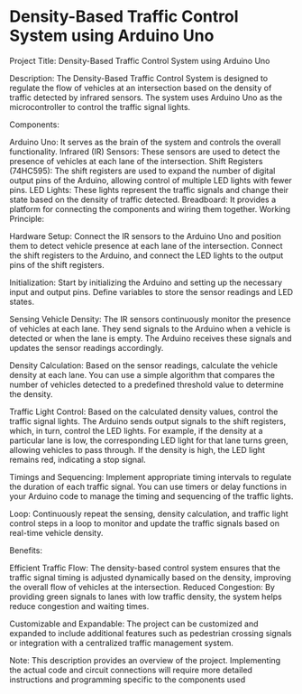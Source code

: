 # Density-Based Traffic Control System using Arduino Uno
Project Title: Density-Based Traffic Control System using Arduino Uno

Description:
The Density-Based Traffic Control System is designed to regulate the flow of vehicles at an intersection based on the density of traffic detected by infrared sensors. The system uses Arduino Uno as the microcontroller to control the traffic signal lights.

Components:

Arduino Uno: It serves as the brain of the system and controls the overall functionality.
Infrared (IR) Sensors: These sensors are used to detect the presence of vehicles at each lane of the intersection.
Shift Registers (74HC595): The shift registers are used to expand the number of digital output pins of the Arduino, allowing control of multiple LED lights with fewer pins.
LED Lights: These lights represent the traffic signals and change their state based on the density of traffic detected.
Breadboard: It provides a platform for connecting the components and wiring them together.
Working Principle:

Hardware Setup: Connect the IR sensors to the Arduino Uno and position them to detect vehicle presence at each lane of the intersection. Connect the shift registers to the Arduino, and connect the LED lights to the output pins of the shift registers.

Initialization: Start by initializing the Arduino and setting up the necessary input and output pins. Define variables to store the sensor readings and LED states.

Sensing Vehicle Density: The IR sensors continuously monitor the presence of vehicles at each lane. They send signals to the Arduino when a vehicle is detected or when the lane is empty. The Arduino receives these signals and updates the sensor readings accordingly.

Density Calculation: Based on the sensor readings, calculate the vehicle density at each lane. You can use a simple algorithm that compares the number of vehicles detected to a predefined threshold value to determine the density.

Traffic Light Control: Based on the calculated density values, control the traffic signal lights. The Arduino sends output signals to the shift registers, which, in turn, control the LED lights. For example, if the density at a particular lane is low, the corresponding LED light for that lane turns green, allowing vehicles to pass through. If the density is high, the LED light remains red, indicating a stop signal.

Timings and Sequencing: Implement appropriate timing intervals to regulate the duration of each traffic signal. You can use timers or delay functions in your Arduino code to manage the timing and sequencing of the traffic lights.

Loop: Continuously repeat the sensing, density calculation, and traffic light control steps in a loop to monitor and update the traffic signals based on real-time vehicle density.

Benefits:

Efficient Traffic Flow: The density-based control system ensures that the traffic signal timing is adjusted dynamically based on the density, improving the overall flow of vehicles at the intersection.
Reduced Congestion: By providing green signals to lanes with low traffic density, the system helps reduce congestion and waiting times.

Customizable and Expandable: The project can be customized and expanded to include additional features such as pedestrian crossing signals or integration with a centralized traffic management system.

Note: This description provides an overview of the project. Implementing the actual code and circuit connections will require more detailed instructions and programming specific to the components used
